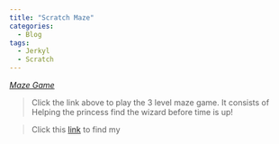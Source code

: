 ```yaml
---
title: "Scratch Maze"
categories:
  - Blog
tags:
  - Jerkyl
  - Scratch
---
```


<cite><a href="https://scratch.mit.edu/projects/807774912/">Maze Game</a></cite>

>Click the link above to play the 3 level maze game. It consists of Helping the princess find the wizard before time is up!

>Click this [link](https://scratch.mit.edu/projects/807774912/) to find my 

